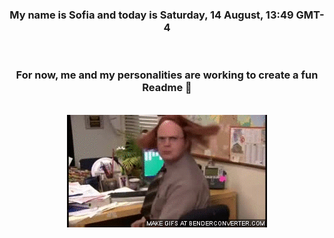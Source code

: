 


<div align="center">
<h3 >My name is Sofia and today is Saturday, 14 August, 13:49 GMT-4</h3><br>
<h3 >For now, me and my personalities are working to create a fun Readme 👋
</h3><br>
<img src='img/dwight.gif' alt='working...'/>
</div>
